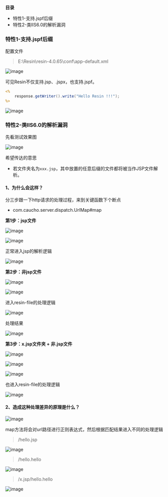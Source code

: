 **目录**
- 特性1-支持.jspf后缀
- 特性2-类IIS6.0的解析漏洞


### 特性1-支持.jspf后缀
配置文件

> E:\Resin\resin-4.0.65\conf\app-default.xml

![image](https://user-images.githubusercontent.com/55024146/144174160-82c02d3b-a775-4b71-acaf-d9f03f2b3653.png)

可见Resin不仅支持.jsp、.jspx，也支持.jspf。

```jsp
<%
    response.getWriter().write("Hello Resin !!!");
%>
```
![image](https://user-images.githubusercontent.com/55024146/144174179-d1e5af4c-c1cc-4f41-a5da-7fa2eb977b66.png)

### 特性2-类IIS6.0的解析漏洞

先看测试效果图

![image](https://user-images.githubusercontent.com/55024146/144174242-db437f8b-0feb-4683-8e46-7e7586905a15.png)

希望传达的意思

- 若文件夹名为`xxx.jsp`，其中放置的任意后缀的文件都将被当作JSP文件解析。

#### 1、为什么会这样？

分三步跟一下http请求的处理过程，来到关键函数下个断点

- com.caucho.server.dispatch.UrlMap#map

**第1步：jsp文件**

![image](https://user-images.githubusercontent.com/55024146/144174286-61ce59f9-da8f-47da-bb5a-60c65de85aab.png)

![image](https://user-images.githubusercontent.com/55024146/144174296-2f6a4527-c1bb-4199-b5b9-d108216991bc.png)

正常进入jsp的解析逻辑

![image](https://user-images.githubusercontent.com/55024146/144174317-03477b55-7f9c-4550-9e06-cb21fb4cd300.png)

**第2步：非jsp文件**

![image](https://user-images.githubusercontent.com/55024146/144174351-15c3b0f6-df52-4c02-9322-bb0f76a3b2bf.png)

![image](https://user-images.githubusercontent.com/55024146/144174357-ba30fda0-d499-4929-8234-f0778f09039b.png)

进入resin-file的处理逻辑

![image](https://user-images.githubusercontent.com/55024146/144174378-bf20140b-fedf-4507-bef2-445187820ab2.png)

处理结果

![image](https://user-images.githubusercontent.com/55024146/144174406-2259125d-b101-4073-94d5-01b8f9d67d96.png)

**第3步：x.jsp文件夹 + 非.jsp文件**

![image](https://user-images.githubusercontent.com/55024146/144174432-3c2e4d49-7cc2-48ae-928e-60c9af933411.png)

![image](https://user-images.githubusercontent.com/55024146/144174451-3cd87542-0dad-41de-ad7f-48a9359d8ef2.png)

![image](https://user-images.githubusercontent.com/55024146/144174460-5f803d3c-8b6f-42e6-9f81-4def07970343.png)

也进入resin-file的处理逻辑

![image](https://user-images.githubusercontent.com/55024146/144174477-b242ffb6-6d62-442c-98a7-ea6a7cb11206.png)

#### 2、造成这种处理差异的原理是什么？

![image](https://user-images.githubusercontent.com/55024146/144174511-0cdabaf9-33c1-4c6e-aca5-c27c4ade0801.png)

map方法将会对url路径进行正则表达式，然后根据匹配结果进入不同的处理逻辑

> /hello.jsp

![image](https://user-images.githubusercontent.com/55024146/144174547-64dc2dba-d06b-4591-8f01-3ad408648d96.png)

> /hello.hello

![image](https://user-images.githubusercontent.com/55024146/144174573-43a536d0-d35f-40e2-8ecd-0b79f1d66723.png)

> /x.jsp/hello.hello

![image](https://user-images.githubusercontent.com/55024146/144174584-858aca20-2946-4f46-808d-7da2c1b733ad.png)






















